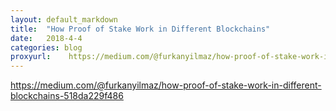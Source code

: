 ```yaml
---
layout: default_markdown
title:  "How Proof of Stake Work in Different Blockchains"
date:   2018-4-4
categories: blog
proxyurl:    https://medium.com/@furkanyilmaz/how-proof-of-stake-work-in-different-blockchains-518da229f486
---
```


https://medium.com/@furkanyilmaz/how-proof-of-stake-work-in-different-blockchains-518da229f486
